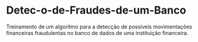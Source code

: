 # Detec-o-de-Fraudes-de-um-Banco
Treinamento de um  algoritmo para a detecção de possíveis movimentações financeiras fraudulentas no banco de dados de uma instituição financeira.
